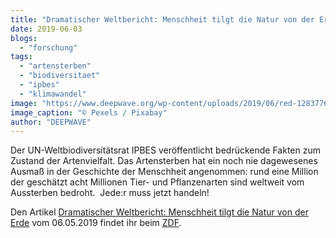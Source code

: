 ```yaml
---
title: "Dramatischer Weltbericht: Menschheit tilgt die Natur von der Erde"
date: 2019-06-03
blogs: 
  - "forschung"
tags: 
  - "artensterben"
  - "biodiversitaet"
  - "ipbes"
  - "klimawandel"
image: "https://www.deepwave.org/wp-content/uploads/2019/06/red-1283776_1920.jpg"
image_caption: "© Pexels / Pixabay"
author: "DEEPWAVE"
---
```


Der UN-Weltbiodiversitätsrat IPBES veröffentlicht bedrückende Fakten zum Zustand der Artenvielfalt. Das Artensterben hat ein noch nie dagewesenes Ausmaß in der Geschichte der Menschheit angenommen: rund eine Million der geschätzt acht Millionen Tier- und Pflanzenarten sind weltweit vom Aussterben bedroht.  Jede:r muss jetzt handeln!

Den Artikel [Dramatischer Weltbericht: Menschheit tilgt die Natur von der Erde](https://www.zdf.de/nachrichten/heute/weltbericht-menschheit-tilgt-die-natur-von-der-erde-100.html) vom 06.05.2019 findet ihr beim [ZDF](https://www.zdf.de/nachrichten).
